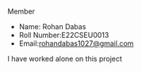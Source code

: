  Member 
- Name: Rohan Dabas
- Roll Number:E22CSEU0013
- Email:rohandabas1027@gmail.com


I have worked alone on this project